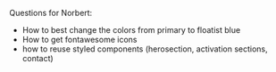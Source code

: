 Questions for Norbert:

- How to best change the colors from primary to floatist blue
- How to get fontawesome icons
- how to reuse styled components (herosection, activation sections, contact)
